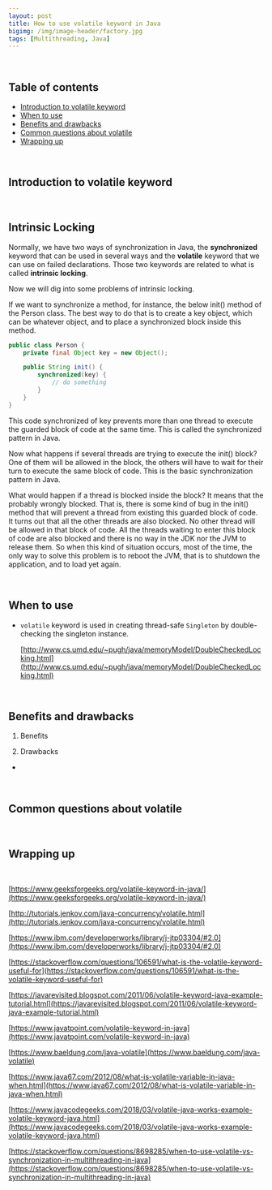 ```yaml
---
layout: post
title: How to use volatile keyword in Java
bigimg: /img/image-header/factory.jpg
tags: [Multithreading, Java]
---
```




<br>

## Table of contents
- [Introduction to volatile keyword](#introduction-to-volatile)
- [When to use](#when-to-use)
- [Benefits and drawbacks](benefits-and-drawbacks)
- [Common questions about volatile](#common-questions-about-volatile)
- [Wrapping up](#wrapping-up)


<br>

## Introduction to volatile keyword






<br>

## Intrinsic Locking

Normally, we have two ways of synchronization in Java, the **synchronized** keyword that can be used in several ways and the **volatile** keyword that we can use on failed declarations. Those two keywords are related to what is called **intrinsic locking**.

Now we will dig into some problems of intrinsic locking.

If we want to synchronize a method, for instance, the below init() method of the Person class. The best way to do that is to create a key object, which can be whatever object, and to place a synchronized block inside this method.

```java
public class Person {
    private final Object key = new Object();

    public String init() {
        synchronized(key) {
            // do something
        }
    }
}
```

This code synchronized of key prevents more than one thread to execute the guarded block of code at the same time. This is called the synchronized pattern in Java.

Now what happens if several threads are trying to execute the init() block? One of them will be allowed in the block, the others will have to wait for their turn to execute the same block of code. This is the basic synchronization pattern in Java.

What would happen if a thread is blocked inside the block? It means that the probably wrongly blocked. That is, there is some kind of bug in the init() method that will prevent a thread from existing this guarded block of code. It turns out that all the other threads are also blocked. No other thread will be allowed in that block of code. All the threads waiting to enter this block of code are also blocked and there is no way in the JDK nor the JVM to release them. So when this kind of situation occurs, most of the time, the only way to solve this problem is to reboot the JVM, that is to shutdown the application, and to load yet again.



<br>

## When to use

- ```volatile``` keyword is used in creating thread-safe ```Singleton``` by double-checking the singleton instance.

    [http://www.cs.umd.edu/~pugh/java/memoryModel/DoubleCheckedLocking.html](http://www.cs.umd.edu/~pugh/java/memoryModel/DoubleCheckedLocking.html)



<br>

## Benefits and drawbacks
1. Benefits




2. Drawbacks
- 


<br>

## Common questions about volatile





<br>

## Wrapping up




<br>

[https://www.geeksforgeeks.org/volatile-keyword-in-java/](https://www.geeksforgeeks.org/volatile-keyword-in-java/)

[http://tutorials.jenkov.com/java-concurrency/volatile.html](http://tutorials.jenkov.com/java-concurrency/volatile.html)

[https://www.ibm.com/developerworks/library/j-jtp03304/#2.0](https://www.ibm.com/developerworks/library/j-jtp03304/#2.0)

[https://stackoverflow.com/questions/106591/what-is-the-volatile-keyword-useful-for](https://stackoverflow.com/questions/106591/what-is-the-volatile-keyword-useful-for)

[https://javarevisited.blogspot.com/2011/06/volatile-keyword-java-example-tutorial.html](https://javarevisited.blogspot.com/2011/06/volatile-keyword-java-example-tutorial.html)

[https://www.javatpoint.com/volatile-keyword-in-java](https://www.javatpoint.com/volatile-keyword-in-java)

[https://www.baeldung.com/java-volatile](https://www.baeldung.com/java-volatile)

[https://www.java67.com/2012/08/what-is-volatile-variable-in-java-when.html](https://www.java67.com/2012/08/what-is-volatile-variable-in-java-when.html)

[https://www.javacodegeeks.com/2018/03/volatile-java-works-example-volatile-keyword-java.html](https://www.javacodegeeks.com/2018/03/volatile-java-works-example-volatile-keyword-java.html)

[https://stackoverflow.com/questions/8698285/when-to-use-volatile-vs-synchronization-in-multithreading-in-java](https://stackoverflow.com/questions/8698285/when-to-use-volatile-vs-synchronization-in-multithreading-in-java)

